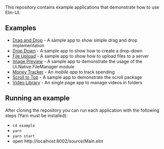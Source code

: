This repository contains example applications that demonstrate how to use Elm-UI.

## Examples
* [Drag and Drop](./drag-and-drop) - A sample app to show simple drag and drop
  implementation
* [Drop Down](./drop-down) - A sample app to show how to create a drop-down
* [File Upload](./file-upload) - A sample app to show how to upload files to
  a server
* [Image Preview](./image-preview) - A sample app to demonstrate the usage of
  the Ui.Native.FileManager module
* [Money Tracker](./money-tracker) - An _mobile app_ to track spending
* [Scroll to Top](./scroll-to-top) - A sample app to demonstrate the scroll
  package
* [Video Library](./video-library) - An single page app to manage videos in
  folders

## Running an example
After cloning the repository you can run each application with the following
steps (Yarn must be installed):

* `cd example`
* `yarn`
* `yarn start`
* open http://localhost:8002/source/Main.elm
